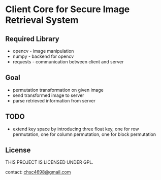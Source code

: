 Client Core for Secure Image Retrieval System
=============================================

Required Library
----------------

* opencv - image manipulation
* numpy - backend for opencv
* requests - communication between client and server


Goal
----

* permutation transformation on given image
* send transformed image to server
* parse retrieved information from server


TODO
----

* extend key space by introducing three float key,
one for row permutation,
one for column permutation,
one for block permutation


License
-------

THIS PROJECT IS LICENSED UNDER GPL.


contact: chsc4698@gmail.com

